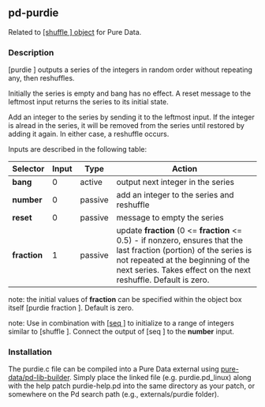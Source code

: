 ## pd-purdie
Related to [[shuffle ] object](https://github.com/metamystical/pd-shuffle) for Pure Data.

### Description

[purdie ] outputs a series of the integers in random order without repeating any, then reshuffles. 

Initially the series is empty and bang has no effect. A reset message to the leftmost input returns the series to its initial state. 

Add an integer to the series by sending it to the leftmost input. If the integer is alread in the series, it will be removed from the series until restored by adding it again. In either case, a reshuffle occurs.

Inputs are described in the following table:

| Selector     | Input   | Type     | Action                            |
|--------------|---------|----------|-----------------------------------|
| **bang**     | 0       | active   | output next integer in the series |
| **number**   | 0       | passive  | add an integer to the series and reshuffle |
| **reset**    | 0       | passive  | message to empty the series |
| **fraction** | 1       | passive  | update **fraction** (0 <= **fraction** <= 0.5) - if nonzero, ensures that the last fraction (portion) of the series is not repeated at the beginning of the next series. Takes effect on the next reshuffle. Default is zero. |

note: the initial values of **fraction** can be specified within the object box itself [purdie fraction ]. Default is zero.

note:  Use in combination with [[seq ]](https://github.com/metamystical/pd-seq) to initialize to a range of integers similar to [shuffle ]. Connect the output of [seq ] to the **number** input.

### Installation

The purdie.c file can be compiled into a Pure Data external using [pure-data/pd-lib-builder](https://github.com/pure-data/pd-lib-builder). Simply place the linked file (e.g. purdie.pd_linux) along with the help patch purdie-help.pd into the same directory as your patch, or somewhere on the Pd search path (e.g., externals/purdie folder).
